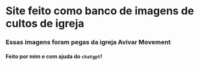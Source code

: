 # Site feito como banco de imagens de cultos de igreja

### Essas imagens foram pegas da igreja Avivar Movement
#### Feito por mim e com ajuda do `chatgpt`!